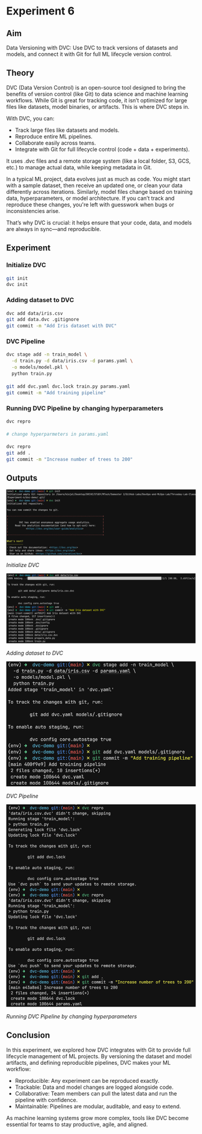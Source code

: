 # Experiment 6

## Aim

Data Versioning with DVC: Use DVC to track versions of datasets and models, and connect it with Git for full ML lifecycle version control.

## Theory

DVC (Data Version Control) is an open-source tool designed to bring the benefits of version control (like Git) to data science and machine learning workflows. While Git is great for tracking code, it isn’t optimized for large files like datasets, model binaries, or artifacts. This is where DVC steps in.

With DVC, you can:

- Track large files like datasets and models.
- Reproduce entire ML pipelines.
- Collaborate easily across teams.
- Integrate with Git for full lifecycle control (code + data + experiments).

It uses .dvc files and a remote storage system (like a local folder, S3, GCS, etc.) to manage actual data, while keeping metadata in Git.

In a typical ML project, data evolves just as much as code. You might start with a sample dataset, then receive an updated one, or clean your data differently across iterations. Similarly, model files change based on training data, hyperparameters, or model architecture. If you can’t track and reproduce these changes, you're left with guesswork when bugs or inconsistencies arise.

That’s why DVC is crucial: it helps ensure that your code, data, and models are always in sync—and reproducible.

## Experiment

### Initialize DVC

```sh
git init
dvc init
```

### Adding dataset to DVC

```sh
dvc add data/iris.csv
git add data.dvc .gitignore
git commit -m "Add Iris dataset with DVC"
```

### DVC Pipeline

```sh
dvc stage add -n train_model \
  -d train.py -d data/iris.csv -d params.yaml \
  -o models/model.pkl \
  python train.py

git add dvc.yaml dvc.lock train.py params.yaml
git commit -m "Add training pipeline"
```

### Running DVC Pipeline by changing hyperparameters

```sh
dvc repro

# change hyperparmeters in params.yaml

dvc repro
git add .
git commit -m "Increase number of trees to 200"
```

## Outputs

![](./outputs/1.png)

_Initialize DVC_

![](./outputs/2.png)

_Adding dataset to DVC_

![](./outputs/3.png)

_DVC Pipeline_

![](./outputs/4.png)

_Running DVC Pipeline by changing hyperparameters_

## Conclusion

In this experiment, we explored how DVC integrates with Git to provide full lifecycle management of ML projects. By versioning the dataset and model artifacts, and defining reproducible pipelines, DVC makes your ML workflow:

- Reproducible: Any experiment can be reproduced exactly.
- Trackable: Data and model changes are logged alongside code.
- Collaborative: Team members can pull the latest data and run the pipeline with confidence.
- Maintainable: Pipelines are modular, auditable, and easy to extend.

As machine learning systems grow more complex, tools like DVC become essential for teams to stay productive, agile, and aligned.
